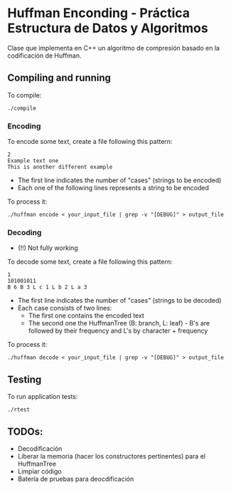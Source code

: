 # Huffman Enconding - Práctica Estructura de Datos y Algoritmos

Clase que implementa en C++ un algoritmo de compresión basado en la codificación de Huffman.

## Compiling and running

To compile:

```
./compile
```

### Encoding

To encode some text, create a file following this pattern:

```
2
Example text one
This is another different example
```

* The first line indicates the number of "cases" (strings to be encoded)
* Each one of the following lines represents a string to be encoded

To process it:

```
./huffman encode < your_input_file | grep -v "[DEBUG]" > output_file
```

### Decoding

* (!!) Not fully working

To decode some text, create a file following this pattern:

```
1
101001011
B 6 B 3 L c 1 L b 2 L a 3
```
* The first line indicates the number of "cases" (strings to be decoded)
* Each case consists of two lines:
  * The first one contains the encoded text
  * The second one the HuffmanTree (B: branch, L: leaf) - B's are followed by their frequency and L's by character + frequency

To process it:

```
./huffman decode < your_input_file | grep -v "[DEBUG]" > output_file
```
## Testing

To run application tests:

```
./rtest
```

## TODOs:

* Decodificación
* Liberar la memoria (hacer los constructores pertinentes) para el HuffmanTree
* Limpiar código
* Batería de pruebas para deocdificación
